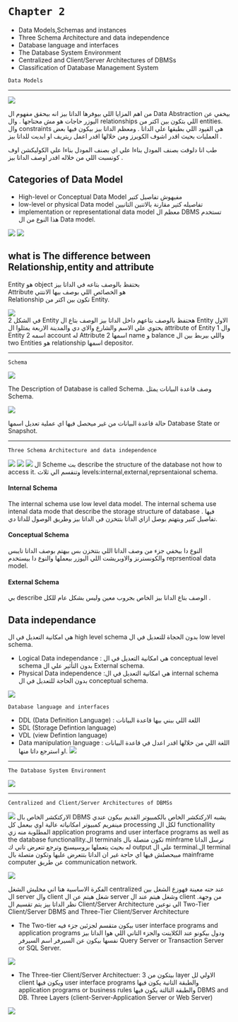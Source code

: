 # `Chapter 2`
  - Data Models,Schemas and instances
  - Three Schema Architecture and data independence 
  - Database language and interfaces
  - The Database System Environment
  - Centralized and Client/Server Architectures of DBMSs
  - Classification of Database Management System

`Data Models`
<hr>
  
![](DM.png)

من اهم المزايا اللي بيوفرها الداتا بيز انه بيحقق مفهوم ال Data Abstraction بيخفي عن اليوزر حاجات هو مش محتاجها .
وال relationships اللي بتكون بين اكتر من entities.
وال constraints هي القيود اللي بطبقها علي الداتا .
ومعظم الداتا بيز بيكون فيها بعض العمليات بحيث اقدر اشوف الكويرز ومن خلالها اقدر اعمل ريتريف او ابديت للداتا بيز .


طب انا دلوقت بصنف المودل بناءا علي اي بصنف المودل بناءا علي الكوليكشن اوف كونسبت اللي من خلاله اقدر اوصف الداتا بيز .
## Categories of Data Model
  - High-level  or Conceptual Data Model مفيهوش تفاصيل كتير 
  - low-level or physical Data model تفاصيله كتير مقارنة بالاتنين التانيين
  - implementation or representational data model معظم ال DBMS تستخدم هذا النوع من ال Data model. 

![](CDM.png)
![](LL.png)

## what is The difference between Relationship,entity and attribute

Entity هو object بحتفظ بالوصف بتاعه في الداتا بيز
<br>
Attribute هو الخصائص اللي بوصف بيها الانتتي 
<br>
Relationship تكون بين اكتر من Entity.

![](REA.png)
<br>
في الشكل 2 Entity هحتفظ بالوصف بتاعهم داخل الداتا بيز الوصف بتاع ال Entity الاول يحتوي علي الاسم والشارع والاي دي والمدينة الاربعة يمثلوا ال attribute of Entity 1 
وال Entity 2 اسمه account له   Attribute 2 اسمها name و balance واللي بيربط بين ال two Entities هو relationship اسمها depositor.

<hr>

`Schema`

![](S.png)

The Description of Database is called Schema.
وصف قاعدة البيانات يمثل Schema.

![](DS.png)

حالة قاعدة البيانات من غير ميحصل فيها اي عملية تعديل اسمها Database State or Snapshot.

<hr>


`Three Schema Architecture and data independence`

![](IL.png)
![](CL.png)
![](EL.png)
ال Scheme بت describe  the structure of the database not how to access it. وتنقسم الي ثلاث levels:internal,external,reprsentaional schema.

#### Internal Schema
The internal schema use low level data model.
The internal schema use intenal data mode that describe the storage structure of database .
فيها تفاصيل كتير وبتهتم بوصل ازاي الداتا بتتخزن في الداتا بيز وطريق الوصول للداتا دي.

#### Conceptual Schema
النوع دا بيخفي جزء من وصف الداتا اللي بتتخزن بس بيهتم بوصف الداتا تايبس والكونسترنز والاوبريشت اللي اليوزر بيعملها والنوع دا بيستخدم reprsentioal data model.
#### External Schema 
بي describe الوصف بتاع الداتا بيز الخاص بجروب معين  وليس بشكل عام للكل .



## Data independance
هي امكانية التعديل في ال high level schema بدون الحجاة للتعديل في ال low level schema.
   * Logical Data independance
    : هي امكانية التعديل في ال conceptual level schema بدون التأثير علي ال External schema.
   * Physical Data independence
   :هي امكانية التعديل في ال internal schema بدون الحاجة للتعديل في ال conceptual schema.

![](DI.png)


`Database language and interfaces`
  * DDL  (Data Definition Language) : اللغة اللي ببني بيها قاعدة البيانات
  * SDL (Storage Defintion language)
  * VDL (view Defintion language)
  * Data manipulation language : اللغة اللي من خلالها اقدر اعدل في قاعدة البيانات او استرجع داتا منها.
![](DL.png)

<hr>

`The Database System Environment`

![](DSE.png)


<hr>


`Centralized and Client/Server Architectures of DBMSs`

![](CDBA.png)
الاركتكشر الخاص بال DBMS يشبه الاركتكشر الخاص بالكمبيوتر القديم بيكون عندي مينفريم كمبيوتر امكانياته عالية اوي بيعمل كل processing لكل ال functionallity المطلوبة منه زي application programs and user interface programs as well as the database functionallity.ال terminals تكون متصلة بال minframe ترسل الداتا له بحيث يتعملها بروسيسنج وترجع تتعرض تاني ك output علي ال terminal.ال terminal مبيحصلش فيها اي حاجة غير ان الداتا بتتعرض عليها وتكون متصلة بال mainframe computer عن طريق communication network.

![](CSA.png)

الفكرة الاساسية هنا اني مخليش الشغل centralized عند حته معينة فهوزع الشغل بين ال server وال client شغل هيتم عن ال server وشغل هيتم عند ال client .من وجهة نظر الداتا بيز يتم تقسيم ال Client/Server Architecture الي نوعين 
Two-Tier Client/Server DBMS and Three-Tier  Client/Server Architecture
* The Two-tier 
بيكون متقسم لجزئين جزء فيه user interface programs and application programs ودول بيكونو عند الكلاينت والجزء التاني اللي هوا الداتا بيز نفسها بيكون عن السيرفر اسم السيرفر Query Server or Transaction Server or SQL Server.

![](CS.png)

* The Three-tier Client/Server Architectuer:
بيتكون من 3 layer الاولي لل client ويكون فيها user interface programs والطبقة التانية يكون فيها application programs or business rules والطبقة التالتة يكون فيها DBMS and DB.
Three Layers (client-Server-Application Server or Web Server)

![](TT.png)